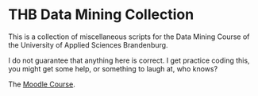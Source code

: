 # THB Data Mining Collection 
This is a collection of miscellaneous scripts for the Data Mining Course of the University of Applied Sciences
Brandenburg. 

I do not guarantee that anything here is correct. I get practice coding this, you might get some help, 
or something to laugh at, who knows?

The [Moodle Course](https://moodle.th-brandenburg.de/course/view.php?id=2137).